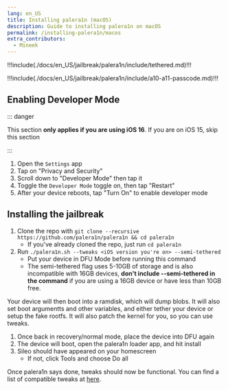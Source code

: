 ```yaml
---
lang: en_US
title: Installing palera1n (macOS)
description: Guide to installing palera1n on macOS
permalink: /installing-palera1n/macos
extra_contributors:
  - Mineek
---
```


!!!include(./docs/en_US/jailbreak/palera1n/include/tethered.md)!!!

!!!include(./docs/en_US/jailbreak/palera1n/include/a10-a11-passcode.md)!!!

## Enabling Developer Mode

::: danger

This section **only applies if you are using iOS 16**. If you are on iOS 15, skip this section

:::

1. Open the `Settings` app
1. Tap on "Privacy and Security"
1. Scroll down to "Developer Mode" then tap it
1. Toggle the `Developer Mode` toggle on, then tap "Restart"
1. After your device reboots, tap "Turn On" to enable developer mode

## Installing the jailbreak

1. Clone the repo with `git clone --recursive https://github.com/palera1n/palera1n && cd palera1n`
    - If you've already cloned the repo, just run `cd palera1n`
1. Run `./palera1n.sh --tweaks <iOS version you're on> --semi-tethered`
    - Put your device in DFU Mode before running this command
    - The semi-tethered flag uses 5-10GB of storage and is also incompatible with 16GB devices, **don't include --semi-tethered in the command** if you are using a 16GB device or have less than 10GB free.

Your device will then boot into a ramdisk, which will dump blobs. It will also set boot argumentts and other variables, and either tether your device or setup the fake rootfs. It will also patch the kernel for you, so you can use tweaks.

1. Once back in recovery/normal mode, place the device into DFU again
1. The device will boot, open the palera1n loader app, and hit install
1. Sileo should have appeared on your homescreen
    - If not, click Tools and choose Do all

Once palera1n says done, tweaks should now be functional. You can find a list of compatible tweaks at [here](https://github.com/itsnebulalol/ios15-tweaks).